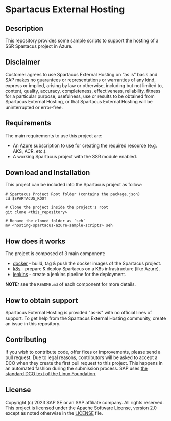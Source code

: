 # Spartacus External Hosting

<!--- Register repository https://api.reuse.software/register, then add REUSE badge:
[![REUSE status](https://api.reuse.software/badge/github.com/SAP-samples/REPO-NAME)](https://api.reuse.software/info/github.com/SAP-samples/REPO-NAME)
-->

## Description
This repository provides some sample scripts to support the hosting of a SSR Spartacus project in Azure.

## Disclaimer
Customer agrees to use Spartacus External Hosting on “as is” basis and SAP makes no guarantees or representations or warranties of any kind, express or implied, arising by law or otherwise, including but not limited to, content, quality, accuracy, completeness, effectiveness, reliability, fitness for a particular purpose, usefulness, use or results to be obtained from Spartacus External Hosting, or that Spartacus External Hosting will be uninterrupted or error-free.

## Requirements
The main requirements to use this project are:
- An Azure subscription to use for creating the required resource (e.g. AKS, ACR, etc.).
- A working Spartacus project with the SSR module enabled.
 
## Download and Installation
This project can be included into the Spartacus project as follow:
```
# Spartacus Project Root folder (contains the package.json)
cd $SPARTACUS_ROOT

# Clone the project inside the project's root
git clone <this_repository>

# Rename the cloned folder as ´seh´
mv <hosting-spartacus-azure-sample-scripts> seh
```

## How does it works
The project is composed of 3 main component:
- [docker](./docker/README.md) - build, tag & push the docker images of the Spartacus project.
- [k8s](./k8s/README.md) - prepare & deploy Spartacus on a K8s infrastructure (like Azure).
- [jenkins](./jenkins/README.md) - create a jenkins pipeline for the deployment.

**NOTE:** see the `README.md` of each component for more details.


## How to obtain support 
Spartacus External Hosting is provided "as-is" with no official lines of support.
To get help from the Spartacus External Hosting community, create an issue in this repository.

## Contributing
If you wish to contribute code, offer fixes or improvements, please send a pull request. Due to legal reasons, contributors will be asked to accept a DCO when they create the first pull request to this project. This happens in an automated fashion during the submission process. SAP uses [the standard DCO text of the Linux Foundation](https://developercertificate.org/).

## License
Copyright (c) 2023 SAP SE or an SAP affiliate company. All rights reserved. This project is licensed under the Apache Software License, version 2.0 except as noted otherwise in the [LICENSE](LICENSE) file.
